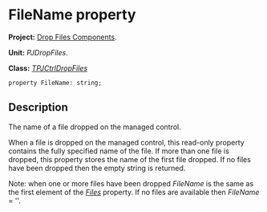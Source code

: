 <a href='Hidden comment: 
$Rev$
$Date$
'></a>

# FileName property #

**Project:** [Drop Files Components](DropFilesComponents.md).

**Unit:** _PJDropFiles_.

**Class:** _[TPJCtrlDropFiles](TPJCtrlDropFiles.md)_

```
property FileName: string;
```

## Description ##

The name of a file dropped on the managed control.

When a file is dropped on the managed control, this read-only property contains the fully specified name of the file. If more than one file is dropped, this property stores the name of the first file dropped. If no files have been dropped then the empty string is returned.

Note: when one or more files have been dropped _FileName_ is the same as the first element of the _[Files](TPJCtrlDropFilesFiles.md)_ property. If no files are available then _FileName_ = ''.